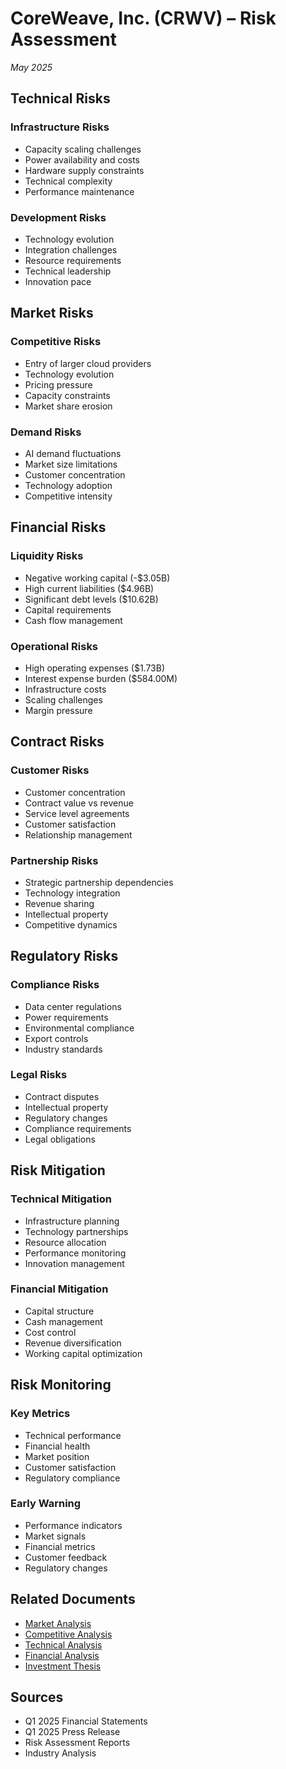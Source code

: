 # CoreWeave, Inc. (CRWV) – Risk Assessment
*May 2025*

## Technical Risks
### Infrastructure Risks
- Capacity scaling challenges
- Power availability and costs
- Hardware supply constraints
- Technical complexity
- Performance maintenance

### Development Risks
- Technology evolution
- Integration challenges
- Resource requirements
- Technical leadership
- Innovation pace

## Market Risks
### Competitive Risks
- Entry of larger cloud providers
- Technology evolution
- Pricing pressure
- Capacity constraints
- Market share erosion

### Demand Risks
- AI demand fluctuations
- Market size limitations
- Customer concentration
- Technology adoption
- Competitive intensity

## Financial Risks
### Liquidity Risks
- Negative working capital (-$3.05B)
- High current liabilities ($4.96B)
- Significant debt levels ($10.62B)
- Capital requirements
- Cash flow management

### Operational Risks
- High operating expenses ($1.73B)
- Interest expense burden ($584.00M)
- Infrastructure costs
- Scaling challenges
- Margin pressure

## Contract Risks
### Customer Risks
- Customer concentration
- Contract value vs revenue
- Service level agreements
- Customer satisfaction
- Relationship management

### Partnership Risks
- Strategic partnership dependencies
- Technology integration
- Revenue sharing
- Intellectual property
- Competitive dynamics

## Regulatory Risks
### Compliance Risks
- Data center regulations
- Power requirements
- Environmental compliance
- Export controls
- Industry standards

### Legal Risks
- Contract disputes
- Intellectual property
- Regulatory changes
- Compliance requirements
- Legal obligations

## Risk Mitigation
### Technical Mitigation
- Infrastructure planning
- Technology partnerships
- Resource allocation
- Performance monitoring
- Innovation management

### Financial Mitigation
- Capital structure
- Cash management
- Cost control
- Revenue diversification
- Working capital optimization

## Risk Monitoring
### Key Metrics
- Technical performance
- Financial health
- Market position
- Customer satisfaction
- Regulatory compliance

### Early Warning
- Performance indicators
- Market signals
- Financial metrics
- Customer feedback
- Regulatory changes

## Related Documents
- [Market Analysis](2025_05_market_analysis.md)
- [Competitive Analysis](2025_05_competitive_analysis.md)
- [Technical Analysis](2025_05_technical_analysis.md)
- [Financial Analysis](2025_05_financial_analysis.md)
- [Investment Thesis](2025_05_investment_thesis.md)

## Sources
- Q1 2025 Financial Statements
- Q1 2025 Press Release
- Risk Assessment Reports
- Industry Analysis 